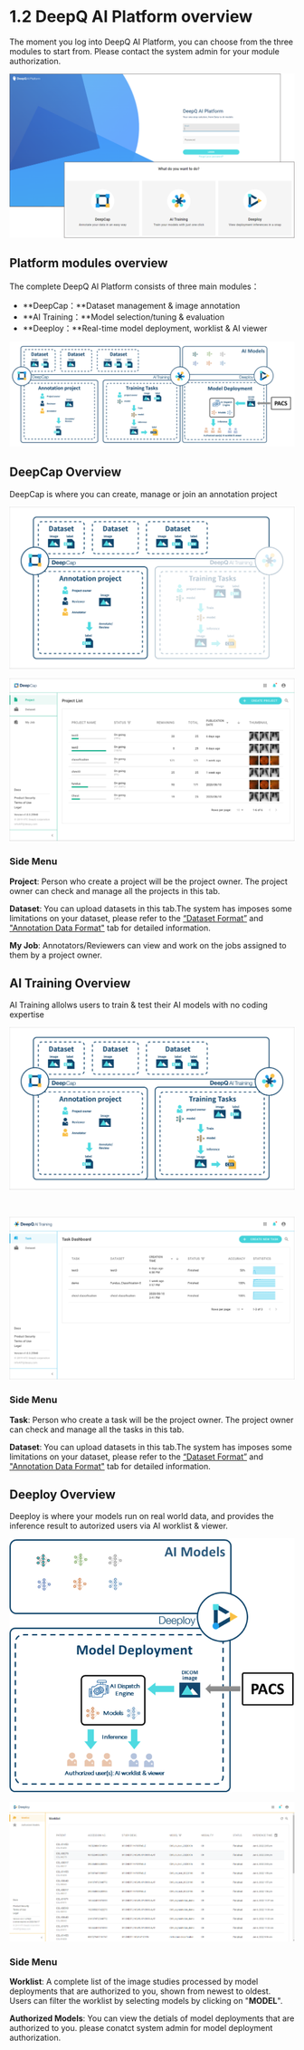 # 1.2 DeepQ AI Platform overview

The moment you log into DeepQ AI Platform, you can choose from the three modules to start from. Please contact the system admin for your module authorization.

![](../.gitbook/assets/con-1-2-1.png)

## Platform modules overview

The complete DeepQ AI Platform consists of three main modules：

* **DeepCap：**Dataset management & image annotation
* **AI Training：**Model selection/tuning & evaluation
* **Deeploy：**Real-time model deployment, worklist & AI viewer

![The complete DeeQ AI Platform](../.gitbook/assets/con-1-2-2.png)

## DeepCap Overview

DeepCap is where you can create, manage or join an annotation project

![](../.gitbook/assets/con-1-2-3.png)

![](../.gitbook/assets/con-1-2-4.png)

### Side Menu

**Project**: Person who create a project will be the project owner. The project owner can check and manage all the projects in this tab.

**Dataset**: You can upload datasets in this tab.The system has imposes some limitations on your dataset, please refer to the [“Dataset Format”](https://app.gitbook.com/s/-LRpbrznmSNshCiwmSTG-3251841457/dataset/upload-dataset) and[ "Annotation Data Format"](https://app.gitbook.com/s/-LRpbrznmSNshCiwmSTG-3251841457/dataset/annotation-data-formats) tab for detailed information.

**My Job**: Annotators/Reviewers can view and work on the jobs assigned to them by a project owner.

## AI Training Overview

AI Training allolws users to train & test their AI models with no coding expertise

![](../.gitbook/assets/con-1-2-5.png)

​

![](../.gitbook/assets/con-1-2-6.png)

### Side Menu <a href="#side-menu" id="side-menu"></a>

‌**Task**: Person who create a task will be the project owner. The project owner can check and manage all the tasks in this tab.‌

**Dataset**: You can upload datasets in this tab.The system has imposes some limitations on your dataset, please refer to the [“Dataset Format”](https://app.gitbook.com/s/-LRpbrznmSNshCiwmSTG-3251841457/dataset/upload-dataset) and ["Annotation Data Format"](https://app.gitbook.com/s/-LRpbrznmSNshCiwmSTG-3251841457/dataset/annotation-data-formats) tab for detailed information.

## Deeploy Overview

Deeploy is where your models run on real world data, and provides the inference result to autorized users via AI worklist & viewer.

![](../.gitbook/assets/con-1-2-7.png)

![](../.gitbook/assets/con-1-2-8.png)

### Side Menu <a href="#side-menu" id="side-menu"></a>

**Worklist**: A complete list of the image studies processed by model deployments that are authorized to you, shown from newest to oldest. Users can filter the worklist by selecting models by clicking on "**MODEL**".

**Authorized Models**: You can view the detials of model deployments that are authorized to you. please conatct system admin for model deployment authorization.
